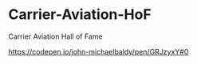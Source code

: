 # Carrier-Aviation-HoF
Carrier Aviation Hall of Fame


https://codepen.io/john-michaelbaldy/pen/GRJzyxY#0

